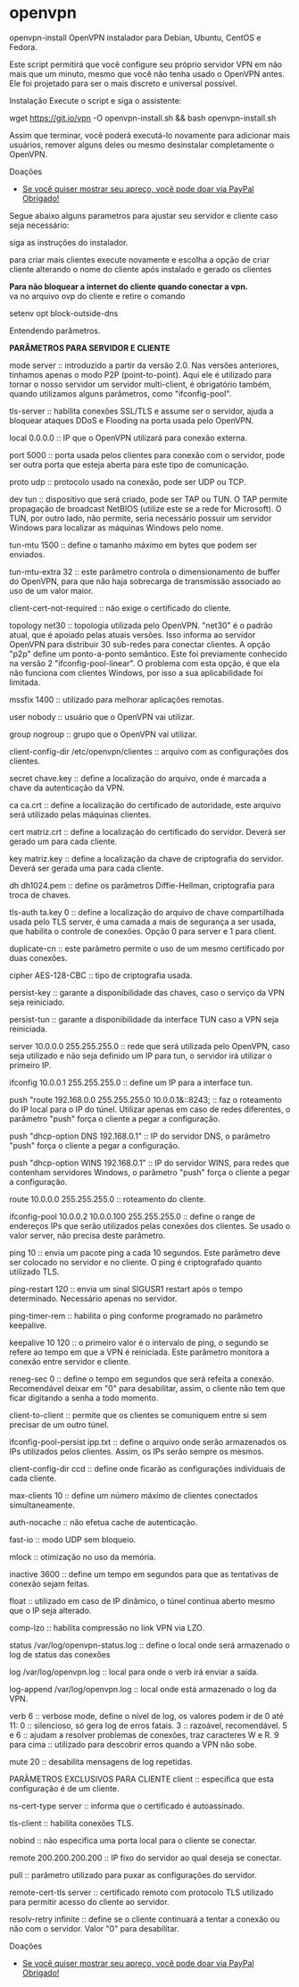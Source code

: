 # openvpn

openvpn-install
OpenVPN instalador para Debian, Ubuntu, CentOS e Fedora.

Este script permitirá que você configure seu próprio servidor VPN em não mais que um minuto, mesmo que você não tenha usado o OpenVPN antes. Ele foi projetado para ser o mais discreto e universal possível.

Instalação
Execute o script e siga o assistente:

wget https://git.io/vpn -O openvpn-install.sh && bash openvpn-install.sh

Assim que terminar, você poderá executá-lo novamente para adicionar mais usuários, remover alguns deles ou mesmo desinstalar completamente o OpenVPN.

Doações
<ul>
  <li><a href="https://www.paypal.com/cgi-bin/webscr?cmd=_donations&business=48T8RCJUYZHW8&lc=BR&item_name=Nox%20Ripper&currency_code=BRL&bn=PP%2dDonationsBF%3abtn_donateCC_LG%2egif%3aNonHosted" target="_blank" title="Seja um Contribuidor">Se você quiser mostrar seu apreço, você pode doar via PayPal Obrigado!</a></li>
</ul>


Segue abaixo alguns parametros para ajustar seu servidor e cliente caso seja necessário:

siga as instruções do instalador.

para criar mais clientes execute novamente e escolha a opção de criar cliente alterando o nome do cliente
após instalado e gerado os clientes

<b>Para não bloquear a internet do cliente quando conectar a vpn.</b><br>
va no arquivo ovp do cliente e retire o comando 

setenv opt block-outside-dns


Entendendo parâmetros.


<b>PARÂMETROS PARA SERVIDOR E CLIENTE</b>

mode server :: introduzido a partir da versão 2.0. Nas versões anteriores, tínhamos apenas o modo P2P (point-to-point). Aqui ele é utilizado para tornar o nosso servidor um servidor multi-client, é obrigatório também, quando utilizamos alguns parâmetros, como "ifconfig-pool". 

tls-server :: habilita conexões SSL/TLS e assume ser o servidor, ajuda a bloquear ataques DDoS e Flooding na porta usada pelo OpenVPN. 

local 0.0.0.0 :: IP que o OpenVPN utilizará para conexão externa. 

port 5000 :: porta usada pelos clientes para conexão com o servidor, pode ser outra porta que esteja aberta para este tipo de comunicação. 

proto udp :: protocolo usado na conexão, pode ser UDP ou TCP. 

dev tun :: dispositivo que será criado, pode ser TAP ou TUN. O TAP permite propagação de broadcast NetBIOS (utilize este se a rede for Microsoft). O TUN, por outro lado, não permite, seria necessário possuir um servidor Windows para localizar as máquinas Windows pelo nome. 

tun-mtu 1500 :: define o tamanho máximo em bytes que podem ser enviados. 

tun-mtu-extra 32 :: este parâmetro controla o dimensionamento de buffer do OpenVPN, para que não haja sobrecarga de transmissão associado ao uso de um valor maior. 

client-cert-not-required :: não exige o certificado do cliente. 

topology net30 :: topologia utilizada pelo OpenVPN. "net30" é o padrão atual, que é apoiado pelas atuais versões. Isso informa ao servidor OpenVPN para distribuir 30 sub-redes para conectar clientes. A opção "p2p" define um ponto-a-ponto semântico. Este foi previamente conhecido na versão 2 "ifconfig-pool-linear". O problema com esta opção, é que ela não funciona com clientes Windows, por isso a sua aplicabilidade foi limitada. 

mssfix 1400 :: utilizado para melhorar aplicações remotas. 

user nobody :: usuário que o OpenVPN vai utilizar. 

group nogroup :: grupo que o OpenVPN vai utilizar. 

client-config-dir /etc/openvpn/clientes :: arquivo com as configurações dos clientes. 

secret chave.key :: define a localização do arquivo, onde é marcada a chave da autenticação da VPN. 

ca ca.crt :: define a localização do certificado de autoridade, este arquivo será utilizado pelas máquinas clientes. 

cert matriz.crt :: define a localização do certificado do servidor. Deverá ser gerado um para cada cliente. 

key matriz.key :: define a localização da chave de criptografia do servidor. Deverá ser gerada uma para cada cliente. 

dh dh1024.pem :: define os parâmetros Diffie-Hellman, criptografia para troca de chaves. 

tls-auth ta.key 0 :: define a localização do arquivo de chave compartilhada usada pelo TLS server, é uma camada a mais de segurança a ser usada, que habilita o controle de conexões. Opção 0 para server e 1 para client. 

duplicate-cn :: este parâmetro permite o uso de um mesmo certificado por duas conexões. 

cipher AES-128-CBC :: tipo de criptografia usada. 

persist-key :: garante a disponibilidade das chaves, caso o serviço da VPN seja reiniciado. 

persist-tun :: garante a disponibilidade da interface TUN caso a VPN seja reiniciada. 

server 10.0.0.0 255.255.255.0 :: rede que será utilizada pelo OpenVPN, caso seja utilizado e não seja definido um IP para tun, o servidor irá utilizar o primeiro IP. 

ifconfig 10.0.0.1 255.255.255.0 :: define um IP para a interface tun. 

push "route 192.168.0.0 255.255.255.0 10.0.0.1&::8243; :: faz o roteamento do IP local para o IP do túnel. Utilizar apenas em caso de redes diferentes, o parâmetro "push" força o cliente a pegar a configuração. 

push "dhcp-option DNS 192.168.0.1" :: IP do servidor DNS, o parâmetro "push" força o cliente a pegar a configuração. 

push "dhcp-option WINS 192.168.0.1" :: IP do servidor WINS, para redes que contenham servidores Windows, o parâmetro "push" força o cliente a pegar a configuração. 

route 10.0.0.0 255.255.255.0 :: roteamento do cliente. 

ifconfig-pool 10.0.0.2 10.0.0.100 255.255.255.0 :: define o range de endereços IPs que serão utilizados pelas conexões dos clientes. Se usado o valor server, não precisa deste parâmetro. 

ping 10 :: envia um pacote ping a cada 10 segundos. Este parâmetro deve ser colocado no servidor e no cliente. O ping é criptografado quanto utilizado TLS. 

ping-restart 120 :: envia um sinal SIGUSR1 restart após o tempo determinado. Necessário apenas no servidor. 

ping-timer-rem :: habilita o ping conforme programado no parâmetro keepalive. 

keepalive 10 120 :: o primeiro valor é o intervalo de ping, o segundo se refere ao tempo em que a VPN é reiniciada. Este parâmetro monitora a conexão entre servidor e cliente. 

reneg-sec 0 :: define o tempo em segundos que será refeita a conexão. Recomendável deixar em "0" para desabilitar, assim, o cliente não tem que ficar digitando a senha a todo momento. 

client-to-client :: permite que os clientes se comuniquem entre si sem precisar de um outro túnel. 

ifconfig-pool-persist ipp.txt :: define o arquivo onde serão armazenados os IPs utilizados pelos clientes. Assim, os IPs serão sempre os mesmos. 

client-config-dir ccd :: define onde ficarão as configurações individuais de cada cliente. 

max-clients 10 :: define um número máximo de clientes conectados simultaneamente. 

auth-nocache :: não efetua cache de autenticação. 

fast-io :: modo UDP sem bloqueio. 

mlock :: otimização no uso da memória. 

inactive 3600 :: define um tempo em segundos para que as tentativas de conexão sejam feitas. 

float :: utilizado em caso de IP dinâmico, o túnel continua aberto mesmo que o IP seja alterado. 

comp-lzo :: habilita compressão no link VPN via LZO. 

status /var/log/openvpn-status.log :: define o local onde será armazenado o log de status das conexões 

log /var/log/openvpn.log :: local para onde o verb irá enviar a saída. 

log-append /var/log/openvpn.log :: local onde está armazenado o log da VPN. 

verb 6 :: verbose mode, define o nível de log, os valores podem ir de 0 até 11:
0 :: silencioso, só gera log de erros fatais.
3 :: razoável, recomendável.
5 e 6 :: ajudam a resolver problemas de conexões, traz caracteres W e R.
9 para cima :: utilizado para descobrir erros quando a VPN não sobe.

mute 20 :: desabilita mensagens de log repetidas. 

PARÂMETROS EXCLUSIVOS PARA CLIENTE
client :: especifica que esta configuração é de um cliente. 

ns-cert-type server :: informa que o certificado é autoassinado. 

tls-client :: habilita conexões TLS. 

nobind :: não especifica uma porta local para o cliente se conectar. 

remote 200.200.200.200 :: IP fixo do servidor ao qual deseja se conectar. 

pull :: parâmetro utilizado para puxar as configurações do servidor. 

remote-cert-tls server :: certificado remoto com protocolo TLS utilizado para permitir acesso do cliente ao servidor. 

resolv-retry infinite :: define se o cliente continuará a tentar a conexão ou não com o servidor. Valor "0" para desabilitar.

Doações
<ul>
  <li><a href="https://www.paypal.com/cgi-bin/webscr?cmd=_donations&business=48T8RCJUYZHW8&lc=BR&item_name=Nox%20Ripper&currency_code=BRL&bn=PP%2dDonationsBF%3abtn_donateCC_LG%2egif%3aNonHosted" target="_blank" title="Seja um Contribuidor">Se você quiser mostrar seu apreço, você pode doar via PayPal Obrigado!</a></li>
</ul>



